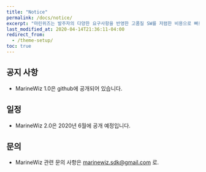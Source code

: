 ```yaml
---
title: "Notice"
permalink: /docs/notice/
excerpt: "마린위즈는 발주자의 다양한 요구사항을 반영한 고품질 SW를 저렴한 비용으로 빠르게 개발 가능한 조선해양특화 SW통합개발도구이다."
last_modified_at: 2020-04-14T21:36:11-04:00
redirect_from:
  - /theme-setup/
toc: true
---
```


## 공지 사항
  - MarineWiz 1.0은 github에 공개되어 있습니다.

## 일정
  - MarineWiz 2.0은 2020년 6월에 공개 예정입니다.

## 문의
  - MarineWiz 관련 문의 사항은 marinewiz.sdk@gmail.com 로.
